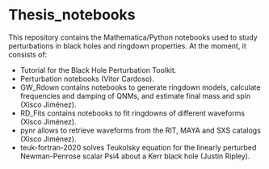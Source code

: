 # Thesis_notebooks

This repository contains the Mathematica/Python notebooks used to study perturbations in black holes and ringdown properties. At the moment, it consists of:
- Tutorial for the Black Hole Perturbation Toolkit.
- Perturbation notebooks (Vitor Cardoso).
- GW_Rdown contains notebooks to generate ringdown models, calculate frequencies and damping of QNMs, and estimate final mass and spin (Xisco Jiménez).
- RD_Fits contains notebooks to fit ringdowns of different waveforms (Xisco Jiménez).
- pynr allows to retrieve waveforms from the RIT, MAYA and SXS catalogs (Xisco Jiménez).
- teuk-fortran-2020 solves Teukolsky equation for the linearly perturbed Newman-Penrose scalar Psi4 about a Kerr black hole (Justin Ripley).
